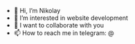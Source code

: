 - 👋 Hi, I’m Nikolay
- 👀 I’m interested in website development
- 💞️ I want to collaborate with you
- 📫 How to reach me in telegram: @
